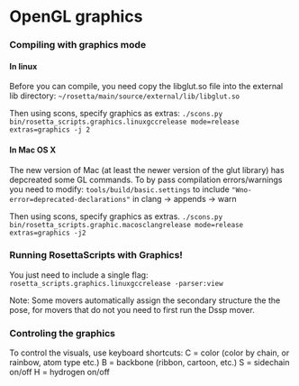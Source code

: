 OpenGL graphics
=====

### Compiling with graphics mode

#### In linux
Before you can compile, you need copy the libglut.so file into the external lib directory:
` ~/rosetta/main/source/external/lib/libglut.so `

Then using scons, specify graphics as extras:
`./scons.py bin/rosetta_scripts.graphics.linuxgccrelease mode=release extras=graphics -j 2`

#### In Mac OS X
The new version of Mac (at least the newer version of the glut library) has depcreated some GL commands. To by pass compilation errors/warnings you need to modify:
`tools/build/basic.settings`
to include
`"Wno-error=deprecated-declarations"`
in clang -> appends -> warn

Then using scons, specify graphics as extras.
`./scons.py bin/rosetta_scripts.graphic.macosclangrelease mode=release extras=graphics -j2`

### Running RosettaScripts with Graphics!
You just need to include a single flag:
`rosetta_scripts.graphics.linuxgccrelease -parser:view`

Note: Some movers automatically assign the secondary structure the the pose, for movers that do not you need to first run the Dssp mover.

### Controling the graphics
To control the visuals, use keyboard shortcuts:
C = color (color by chain, or rainbow, atom type etc.)
B = backbone (ribbon, cartoon, etc.)
S = sidechain on/off
H = hydrogen on/off
